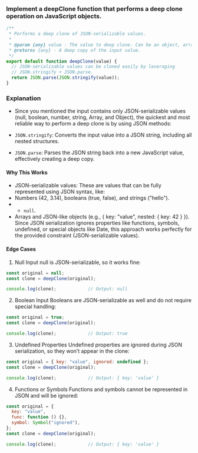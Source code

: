 ### Implement a deepClone function that performs a deep clone operation on JavaScript objects.

```js
/**
 * Performs a deep clone of JSON-serializable values.
 *
 * @param {any} value - The value to deep clone. Can be an object, array, or primitive.
 * @returns {any} - A deep copy of the input value.
 */
export default function deepClone(value) {
  // JSON-serializable values can be cloned easily by leveraging
  // JSON.stringify + JSON.parse.
  return JSON.parse(JSON.stringify(value));
}
```

### Explanation
* Since you mentioned the input contains only JSON-serializable values (null, boolean, number, string, Array, and Object), the quickest and most reliable way to perform a deep clone is by using JSON methods:

* `JSON.stringify`: Converts the input value into a JSON string, including all nested structures.
* `JSON.parse`: Parses the JSON string back into a new JavaScript value, effectively creating a deep copy.
#### Why This Works
* JSON-serializable values: These are values that can be fully represented using JSON syntax, like:
* Numbers (42, 3.14), booleans (true, false), and strings ("hello").
* * `null`.
* Arrays and JSON-like objects (e.g., { key: "value", nested: { key: 42 } }).
Since JSON serialization ignores properties like functions, symbols, undefined, or special objects like Date, this approach works perfectly for the provided constraint (JSON-serializable values).

#### Edge Cases
1. Null Input
null is JSON-serializable, so it works fine:
```js
const original = null;
const clone = deepClone(original);

console.log(clone);            // Output: null
```
2. Boolean Input
Booleans are JSON-serializable as well and do not require special handling:
```js
const original = true;
const clone = deepClone(original);

console.log(clone);            // Output: true
```
3. Undefined Properties
Undefined properties are ignored during JSON serialization, so they won’t appear in the clone:
```js
const original = { key: "value", ignored: undefined };
const clone = deepClone(original);

console.log(clone);            // Output: { key: 'value' }
```
4. Functions or Symbols
Functions and symbols cannot be represented in JSON and will be ignored:
```js
const original = {
  key: "value",
  func: function () {},
  symbol: Symbol("ignored"),
};
const clone = deepClone(original);

console.log(clone);            // Output: { key: 'value' }
```

